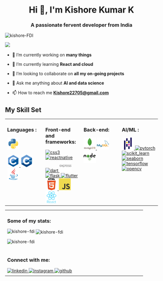 <h1 align="center">Hi 👋, I'm Kishore Kumar K</h1>
<h3 align="center">A passionate fervent developer from India</h3>
<p align="left"> <img src="https://komarev.com/ghpvc/?username=kishore-FDI&label=Profile%20views&color=0e75b6&style=flat" alt="kishore-FDI" /> </p>
   
![](https://media1.tenor.com/images/ea9df861113fecec5bb17bf1faa0124e/tenor.gif?itemid=3950966)  


- 🔭 I’m currently working on **many things**

- 🌱 I’m currently learning **React and cloud**

- 👯 I’m looking to collaborate on **all my on-going projects**

- 💬 Ask me anything about **AI and data science**

- 📫 How to reach me **Kishore22705@gmail.com**



## My Skill Set  
<table><tr><td valign="top" width="25%">
<div>
<h3 align="left">Languages :</h3>
  <a href="https://www.python.org" target="_blank" rel="noreferrer"> <img src="https://raw.githubusercontent.com/devicons/devicon/master/icons/python/python-original.svg" alt="python" width="40" height="40"/> </a>
<p align="left"> <a href="https://www.cprogramming.com/" target="_blank" rel="noreferrer"> <img src="https://raw.githubusercontent.com/devicons/devicon/master/icons/c/c-original.svg" alt="c" width="40" height="40"/> </a> <a href="https://www.w3schools.com/cpp/" target="_blank" rel="noreferrer"> <img src="https://raw.githubusercontent.com/devicons/devicon/master/icons/cplusplus/cplusplus-original.svg" alt="cplusplus" width="40" height="40"/> </a> 
 <a href="https://www.java.com" target="_blank" rel="noreferrer"> <img src="https://raw.githubusercontent.com/devicons/devicon/master/icons/java/java-original.svg" alt="java" width="40" height="40"/> </a>
</div>
</td>
<td valign="top" width="25%">
<div>
  
<h3 align="left">Front-end and frameworks:</h3>
<a href="https://www.w3schools.com/css/" target="_blank" rel="noreferrer"> 
  <img src="https://th.bing.com/th/id/OIP.yUIb5S_kj98Eg5tT-Onx1AHaHa?pid=ImgDet&rs=1" alt="css3" width="40" height="40"/>
<!--   <img src="https://raw.githubusercontent.com/devicons/devicon/master/icons/css3/css3-original-wordmark.svg" alt="css3" width="40" height="40"/>  -->
</a> 
 <a href="https://reactnative.dev/" target="_blank" rel="noreferrer"> <img src="https://reactnative.dev/img/header_logo.svg" alt="reactnative" width="40" height="40"/> </a><a href="https://dart.dev" target="_blank" rel="noreferrer"> <img src="https://www.vectorlogo.zone/logos/dartlang/dartlang-icon.svg" alt="dart" width="40" height="40"/> 
  </a> <a href="https://expressjs.com" target="_blank" rel="noreferrer"> <img src="https://raw.githubusercontent.com/devicons/devicon/master/icons/express/express-original-wordmark.svg" alt="express" width="40" height="40"/> </a> <a href="https://flask.palletsprojects.com/" target="_blank" rel="noreferrer"> <img src="https://www.vectorlogo.zone/logos/pocoo_flask/pocoo_flask-icon.svg" alt="flask" width="40" height="40"/> </a> <a href="https://flutter.dev" target="_blank" rel="noreferrer"> <img src="https://www.vectorlogo.zone/logos/flutterio/flutterio-icon.svg" alt="flutter" width="40" height="40"/> </a> <a href="https://www.w3.org/html/" target="_blank" rel="noreferrer"> <img src="https://raw.githubusercontent.com/devicons/devicon/master/icons/html5/html5-original-wordmark.svg" alt="html5" width="40" height="40"/> </a> <a href="https://developer.mozilla.org/en-US/docs/Web/JavaScript" target="_blank" rel="noreferrer"> <img src="https://raw.githubusercontent.com/devicons/devicon/master/icons/javascript/javascript-original.svg" alt="javascript" width="40" height="40"/> </a> 
 <a href="https://reactjs.org/" target="_blank" rel="noreferrer"> <img src="https://raw.githubusercontent.com/devicons/devicon/master/icons/react/react-original-wordmark.svg" alt="react" width="40" height="40"/> </a>
</div>
</td>
<td valign="top" width="25%">
  <div>
<h3 align="left">Back-end:</h3><a href="https://www.mongodb.com/" target="_blank" rel="noreferrer"> <img src="https://raw.githubusercontent.com/devicons/devicon/master/icons/mongodb/mongodb-original-wordmark.svg" alt="mongodb" width="40" height="40"/> </a> <a href="https://www.mysql.com/" target="_blank" rel="noreferrer"> <img src="https://raw.githubusercontent.com/devicons/devicon/master/icons/mysql/mysql-original-wordmark.svg" alt="mysql" width="40" height="40"/> </a> <a href="https://nodejs.org" target="_blank" rel="noreferrer"> <img src="https://raw.githubusercontent.com/devicons/devicon/master/icons/nodejs/nodejs-original-wordmark.svg" alt="nodejs" width="40" height="40"/> </a> 
    </div>
    </td>
<td valign="top" width="25%">
<div>
<h3 align="left">AI/ML :</h3>
<a href="https://pandas.pydata.org/" target="_blank" rel="noreferrer"> <img src="https://raw.githubusercontent.com/devicons/devicon/2ae2a900d2f041da66e950e4d48052658d850630/icons/pandas/pandas-original.svg" alt="pandas" width="40" height="40"/> </a>  <a href="https://pytorch.org/" target="_blank" rel="noreferrer"> <img src="https://www.vectorlogo.zone/logos/pytorch/pytorch-icon.svg" alt="pytorch" width="40" height="40"/> </a> <a href="https://scikit-learn.org/" target="_blank" rel="noreferrer"> <img src="https://upload.wikimedia.org/wikipedia/commons/0/05/Scikit_learn_logo_small.svg" alt="scikit_learn" width="40" height="40"/> </a> <a href="https://seaborn.pydata.org/" target="_blank" rel="noreferrer"> <img src="https://seaborn.pydata.org/_images/logo-mark-lightbg.svg" alt="seaborn" width="40" height="40"/> </a> <a href="https://www.tensorflow.org" target="_blank" rel="noreferrer"> <img src="https://www.vectorlogo.zone/logos/tensorflow/tensorflow-icon.svg" alt="tensorflow" width="40" height="40"/> </a> 
<a href="https://opencv.org/" target="_blank" rel="noreferrer"> <img src="https://www.vectorlogo.zone/logos/opencv/opencv-icon.svg" alt="opencv" width="40" height="40"/> </a> 
</p>
  </div>
  </td>
</table>
<table style="width:100%"><tr><td valign="top" width="50%">
   <div >
      <h3 align="left">Some of my stats:</h3>
<p align="left">
</p>
<p><img align="left" src="https://github-readme-stats.vercel.app/api/top-langs?username=kishore-fdi&show_icons=true&locale=en&layout=compact&theme=dark" alt="kishore-fdi" /></p>

<p>&nbsp;<img align="center" src="https://github-readme-stats.vercel.app/api?username=kishore-fdi&show_icons=true&locale=en&theme=dark" alt="kishore-fdi" /></p>

<p><img align="center" src="https://github-readme-streak-stats.herokuapp.com/?user=kishore-fdi&theme=dark" alt="kishore-fdi" /></p>
</div>
</td></tr>
<div>
<tr><td valign="top" width="50%">

<h3 align="left">Connect with me:</h3>
 
<a href="https://www.linkedin.com/in/kishore-kumar-k-867a97293" target="_blank">
<img src=https://img.shields.io/badge/linkedin-%231E77B5.svg?&style=for-the-badge&logo=linkedin&logoColor=white alt=linkedin style="margin-bottom: 5px;" />
</a>
<a href="https://instagram.com/kishorekumark22" target="_blank">
<img src=https://img.shields.io/badge/instagram-%23000000.svg?&style=for-the-badge&logo=instagram&logoColor=white alt=instagram style="margin-bottom: 5px;" />
</a>
<a href="https://github.com/kishore-FDI" target="_blank">
<img src=https://img.shields.io/badge/github-%2324292e.svg?&style=for-the-badge&logo=github&logoColor=white alt=github style="margin-bottom: 5px;" />
</a>
 

 
</td></tr></div></table>
